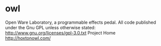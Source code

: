 owl
===

Open Ware Laboratory, a programmable effects pedal.
All code published under the Gnu GPL unless otherwise stated: http://www.gnu.org/licenses/gpl-3.0.txt
Project Home http://hoxtonowl.com/

